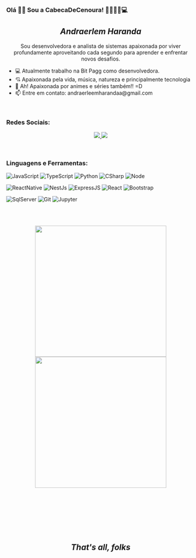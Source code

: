 ### Olá 🖖🏻 Sou a CabecaDeCenoura! 👩🏽‍🦰🥕💻

<h2 align="center"><em>Andraerlem Haranda</em></h2>
<p align='center'>
  Sou desenvolvedora e analista de sistemas apaixonada por viver profundamente aproveitando cada segundo para aprender e enfrentar novos desafios.
</p>
<p align="center">
    <ul>
      <li>💻 Atualmente trabalho na Bit Pagg como desenvolvedora.</li>
      <li>💘 Apaixonada pela vida, música, natureza e principalmente tecnologia</li>
      <li>💞 Ah! Apaixonada por animes e séries também!! =D
      <li>📫 Entre em contato: andraerleemharandaa@gmail.com</li>
    </ul>
</p>
<br>

### Redes Sociais:
<p align='center'>
  <!--Socials-->
  <a href="https://www.linkedin.com/in/andraerlem-haranda-freitas-melo-36047616a/" target="_Blank">
    <img src="https://img.shields.io/badge/linkedin-%230077B5.svg?&style=for-the-badge&logo=linkedin&logoColor=white" />
  </a>        
  <a href="https://www.instagram.com/andra_cenoura/?hl=pt-br" target="_Blank">
      <img src="https://img.shields.io/badge/instagram-%23E4405F.svg?&style=for-the-badge&logo=instagram&logoColor=white" />              
    </a>
</p>
<br>

### Linguagens e Ferramentas:

![JavaScript](https://img.shields.io/badge/-JavaScript-%232c3e50?style=flat-square&logo=javascript)
![TypeScript](https://img.shields.io/badge/-TypeScript-%232c3e50?style=flat-square&logo=TypeScript)
![Python](https://img.shields.io/badge/-Python-%232c3e50?style=flat-square&logo=python)
![CSharp](https://img.shields.io/badge/-CSharp-%232c3e50?style=flat-square&logo=Csharp)
![Node](https://img.shields.io/badge/-Node-%232c3e50?style=flat-square&logo=node-dot-js)

![ReactNative](https://img.shields.io/badge/-React%20Native-%232c3e50?style=flat-square&logo=react)
![NestJs](https://img.shields.io/badge/-NestJs-%232c3e50?style=flat-square&logo=nestjs)
![ExpressJS](https://img.shields.io/badge/-ExpressJS-%232c3e50?style=flat-square&logo=Expressjs)
![React](https://img.shields.io/badge/-React-%232c3e50?style=flat-square&logo=react)
![Bootstrap](https://img.shields.io/badge/-Bootstrap-%232c3e50?style=flat-square&logo=Bootstrap)

![SqlServer](https://img.shields.io/badge/-SQLServer-%232c3e50?style=flat-square&logo=SQLServer)
![Git](https://img.shields.io/badge/-Git-%232c3e50?style=flat-square&logo=git)
![Jupyter](https://img.shields.io/badge/-Jupyter-%232c3e50?style=flat-square&logo=Jupyter)

<br><br>

<!--Stats-->
<p align='center'>
  <a href="#"><img align="center"src="https://github-readme-stats.vercel.app/api?username=CabecaDeCenoura&show_icons=true&count_private=true&theme=dark" width="350"></a>
  <a href="#"><img align="center"src="https://github-readme-stats.vercel.app/api/top-langs/?username=CabecaDeCenoura&layout=compact" width="350"/></a>
</p>

<br><br><br><br><br><br>
 <h2 align="center"><em>That's all, folks</em></h2>

